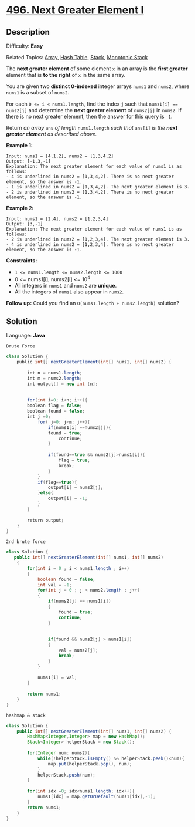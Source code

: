 # [496\. Next Greater Element I](https://leetcode.com/problems/next-greater-element-i/)

## Description

Difficulty: **Easy**  

Related Topics: [Array](https://leetcode.com/tag/array/), [Hash Table](https://leetcode.com/tag/hash-table/), [Stack](https://leetcode.com/tag/stack/), [Monotonic Stack](https://leetcode.com/tag/monotonic-stack/)


The **next greater element** of some element `x` in an array is the **first greater** element that is **to the right** of `x` in the same array.

You are given two **distinct 0-indexed** integer arrays `nums1` and `nums2`, where `nums1` is a subset of `nums2`.

For each `0 <= i < nums1.length`, find the index `j` such that `nums1[i] == nums2[j]` and determine the **next greater element** of `nums2[j]` in `nums2`. If there is no next greater element, then the answer for this query is `-1`.

Return _an array_ `ans` _of length_ `nums1.length` _such that_ `ans[i]` _is the **next greater element** as described above._

**Example 1:**

```
Input: nums1 = [4,1,2], nums2 = [1,3,4,2]
Output: [-1,3,-1]
Explanation: The next greater element for each value of nums1 is as follows:
- 4 is underlined in nums2 = [1,3,4,2]. There is no next greater element, so the answer is -1.
- 1 is underlined in nums2 = [1,3,4,2]. The next greater element is 3.
- 2 is underlined in nums2 = [1,3,4,2]. There is no next greater element, so the answer is -1.
```

**Example 2:**

```
Input: nums1 = [2,4], nums2 = [1,2,3,4]
Output: [3,-1]
Explanation: The next greater element for each value of nums1 is as follows:
- 2 is underlined in nums2 = [1,2,3,4]. The next greater element is 3.
- 4 is underlined in nums2 = [1,2,3,4]. There is no next greater element, so the answer is -1.
```

**Constraints:**

*   `1 <= nums1.length <= nums2.length <= 1000`
*   0 <= nums1[i], nums2[i] <= 10<sup>4</sup>
*   All integers in `nums1` and `nums2` are **unique**.
*   All the integers of `nums1` also appear in `nums2`.

**Follow up:** Could you find an `O(nums1.length + nums2.length)` solution?

## Solution

Language: **Java**

``Brute Force``


```java
class Solution {
    public int[] nextGreaterElement(int[] nums1, int[] nums2) {
     
        int n = nums1.length;
        int m = nums2.length;
        int output[] = new int [n];
       
        
        for(int i=0; i<n; i++){ 
        boolean flag = false;
        boolean found = false;
        int j =0;
            for( j=0; j<m; j++){
                if(nums1[i] ==nums2[j]){
                found = true;
                    continue;
                }
                
                if(found==true && nums2[j]>nums1[i]){
                    flag = true;
                    break;
                }
            }
            if(flag==true){
                output[i] = nums2[j];
            }else{
                output[i] = -1;
            }
        }
        
        return output;
    }
}
```


`` 2nd brute force ``

```java
class Solution {
   public int[] nextGreaterElement(int[] nums1, int[] nums2) 
    {    
        for(int i = 0 ; i < nums1.length ; i++)
        {
            boolean found = false;
            int val = -1;
            for(int j = 0 ; j < nums2.length ; j++)
            {
                if(nums2[j] == nums1[i])
                {
                    found = true;
                    continue;
                }
                
                
                if(found && nums2[j] > nums1[i])
                {
                    val = nums2[j];
                    break;
                }
            }
            
            nums1[i] = val;
        }
        
        return nums1;
    }
}

```


``hashmap & stack``

```java
class Solution {
    public int[] nextGreaterElement(int[] nums1, int[] nums2) {
        HashMap<Integer,Integer> map = new HashMap();
        Stack<Integer> helperStack = new Stack();
     
        for(Integer num: nums2){
            while(!helperStack.isEmpty() && helperStack.peek()<num){
                map.put(helperStack.pop(), num);
            }
            helperStack.push(num);
        }
        
        for(int idx =0; idx<nums1.length; idx++){
            nums1[idx] = map.getOrDefault(nums1[idx],-1);
        }
        return nums1;
    }
}

```

